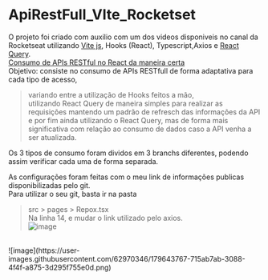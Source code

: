 # ApiRestFull_VIte_Rocketset

O projeto foi criado com auxilio com um dos videos disponiveis no canal da Rocketseat utilizando <a href="https://vitejs.dev/">Vite js</a>, Hooks (React), Typescript,Axios e <a href="https://react-query.tanstack.com/">React Query</a>.<br>
<a href="https://www.youtube.com/watch?v=uNFB9EbQz90&t=2041s">Consumo de APIs RESTful no React da maneira certa </a><br>
Objetivo: consiste no consumo de APIs RESTfull de forma adaptativa para cada tipo de acesso,<br>
>variando entre a utilização de Hooks feitos a mão,<br>
>utilizando React Query de maneira simples para realizar as requisições mantendo um padrão de refresch das informações da API <br>
>e por fim ainda utilizando o React Query, mas de forma mais significativa com relação ao consumo de dados caso a API venha a ser atualizada.

Os 3 tipos de consumo foram dividos em 3 branchs diferentes, podendo assim verificar cada uma de forma separada.<br>

As configurações foram feitas com o meu link de informações publicas disponibilizadas pelo git.<br>
Para utilizar o seu git, basta ir na pasta <br>
>src > pages > Repox.tsx<br>
Na linha 14, e mudar o link utilizado pelo axios.<br>
![image](https://user-images.githubusercontent.com/62970346/179644068-1fd5ae02-403d-414e-9f6e-2c3617329b81.png)
<br>
![image](https://user-images.githubusercontent.com/62970346/179643767-715ab7ab-3088-4f4f-a875-3d295f755e0d.png)
